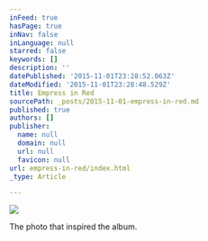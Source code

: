 ```yaml
---
inFeed: true
hasPage: true
inNav: false
inLanguage: null
starred: false
keywords: []
description: ''
datePublished: '2015-11-01T23:28:52.063Z'
dateModified: '2015-11-01T23:28:48.529Z'
title: Empress in Red
sourcePath: _posts/2015-11-01-empress-in-red.md
published: true
authors: []
publisher:
  name: null
  domain: null
  url: null
  favicon: null
url: empress-in-red/index.html
_type: Article

---
```

![](https://the-grid-user-content.s3-us-west-2.amazonaws.com/8d569109-c7cb-46d3-9929-0c596ce3d3ef.jpg)

The photo that inspired the album.